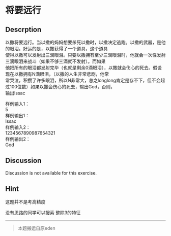 # 将要远行

## Descrption
以撒将要远行。当以撒的妈妈想要杀死以撒时，以撒决定逃跑。以撒的武器，是他的眼泪。好运的是，以撒获得了一个道具，这个道具  
使得以撒可以发射出三滴眼泪。只要以撒拥有至少三滴眼泪时，他就会一次性发射三滴眼泪来战斗（如果不够三滴就不发射）。而如果  
他把所有的眼泪都发射完毕（也就是剩余0滴眼泪），以撒就会伤心的死去。假设现在以撒拥有N滴眼泪，（以撒的人生非常悲剧，他常  
常哭泣，积攒了许多眼泪，所以N非常大，总之longlong肯定是存不下，但不会超过100位数）如果以撒会伤心的死去，输出God，否则，  
输出Issac

样例输入1：  
5  
样例输出1：  
Issac  
样例输入2：  
1234567890987654321  
样例输出2：  
God



## Discussion
Discussion is not available for this exercise.

## Hint
这题并不是考高精度

没有思路的同学可以搜索 整除3的特征

---

>本题搬运自原eden